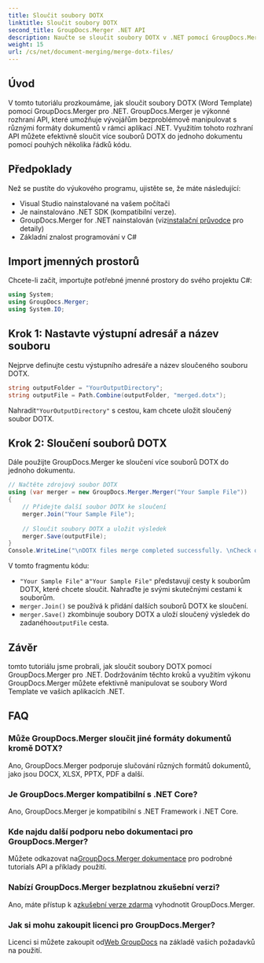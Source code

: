 ```yaml
---
title: Sloučit soubory DOTX
linktitle: Sloučit soubory DOTX
second_title: GroupDocs.Merger .NET API
description: Naučte se sloučit soubory DOTX v .NET pomocí GroupDocs.Merger bez námahy. Vylepšete své možnosti manipulace s dokumenty.
weight: 15
url: /cs/net/document-merging/merge-dotx-files/
---
```

## Úvod
V tomto tutoriálu prozkoumáme, jak sloučit soubory DOTX (Word Template) pomocí GroupDocs.Merger pro .NET. GroupDocs.Merger je výkonné rozhraní API, které umožňuje vývojářům bezproblémově manipulovat s různými formáty dokumentů v rámci aplikací .NET. Využitím tohoto rozhraní API můžete efektivně sloučit více souborů DOTX do jednoho dokumentu pomocí pouhých několika řádků kódu.
## Předpoklady
Než se pustíte do výukového programu, ujistěte se, že máte následující:
- Visual Studio nainstalované na vašem počítači
- Je nainstalováno .NET SDK (kompatibilní verze).
-  GroupDocs.Merger for .NET nainstalován (viz[instalační průvodce](https://tutorials.groupdocs.com/merger/net/) pro detaily)
- Základní znalost programování v C#

## Import jmenných prostorů
Chcete-li začít, importujte potřebné jmenné prostory do svého projektu C#:
```csharp
using System; 
using GroupDocs.Merger;
using System.IO;
```
## Krok 1: Nastavte výstupní adresář a název souboru
Nejprve definujte cestu výstupního adresáře a název sloučeného souboru DOTX.
```csharp
string outputFolder = "YourOutputDirectory";
string outputFile = Path.Combine(outputFolder, "merged.dotx");
```
 Nahradit`"YourOutputDirectory"` s cestou, kam chcete uložit sloučený soubor DOTX.
## Krok 2: Sloučení souborů DOTX
Dále použijte GroupDocs.Merger ke sloučení více souborů DOTX do jednoho dokumentu.
```csharp
// Načtěte zdrojový soubor DOTX
using (var merger = new GroupDocs.Merger.Merger("Your Sample File"))
{
    // Přidejte další soubor DOTX ke sloučení
    merger.Join("Your Sample File");
    
    // Sloučit soubory DOTX a uložit výsledek
    merger.Save(outputFile);
}
Console.WriteLine("\nDOTX files merge completed successfully. \nCheck output in {0}", outputFolder);
```
V tomto fragmentu kódu:
- `"Your Sample File"` a`"Your Sample File"` představují cesty k souborům DOTX, které chcete sloučit. Nahraďte je svými skutečnými cestami k souborům.
- `merger.Join()` se používá k přidání dalších souborů DOTX ke sloučení.
- `merger.Save()` zkombinuje soubory DOTX a uloží sloučený výsledek do zadaného`outputFile` cesta.

## Závěr
tomto tutoriálu jsme probrali, jak sloučit soubory DOTX pomocí GroupDocs.Merger pro .NET. Dodržováním těchto kroků a využitím výkonu GroupDocs.Merger můžete efektivně manipulovat se soubory Word Template ve vašich aplikacích .NET.

## FAQ
### Může GroupDocs.Merger sloučit jiné formáty dokumentů kromě DOTX?
Ano, GroupDocs.Merger podporuje slučování různých formátů dokumentů, jako jsou DOCX, XLSX, PPTX, PDF a další.
### Je GroupDocs.Merger kompatibilní s .NET Core?
Ano, GroupDocs.Merger je kompatibilní s .NET Framework i .NET Core.
### Kde najdu další podporu nebo dokumentaci pro GroupDocs.Merger?
 Můžete odkazovat na[GroupDocs.Merger dokumentace](https://tutorials.groupdocs.com/merger/net/) pro podrobné tutorials API a příklady použití.
### Nabízí GroupDocs.Merger bezplatnou zkušební verzi?
 Ano, máte přístup k a[zkušební verze zdarma](https://releases.groupdocs.com/) vyhodnotit GroupDocs.Merger.
### Jak si mohu zakoupit licenci pro GroupDocs.Merger?
 Licenci si můžete zakoupit od[Web GroupDocs](https://purchase.groupdocs.com/buy) na základě vašich požadavků na použití.